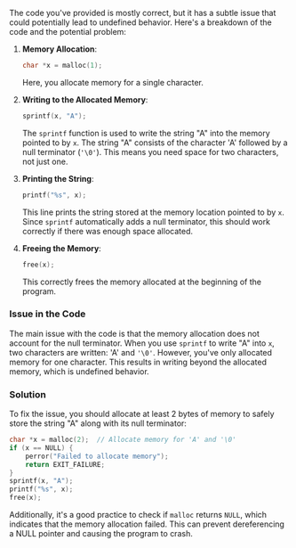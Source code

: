 The code you've provided is mostly correct, but it has a subtle issue that could potentially lead to undefined behavior. Here's a breakdown of the code and the potential problem:

1. **Memory Allocation**:
   ```c
   char *x = malloc(1);
   ```
   Here, you allocate memory for a single character.

2. **Writing to the Allocated Memory**:
   ```c
   sprintf(x, "A");
   ```
   The `sprintf` function is used to write the string "A" into the memory pointed to by `x`. The string "A" consists of the character 'A' followed by a null terminator (`'\0'`). This means you need space for two characters, not just one.

3. **Printing the String**:
   ```c
   printf("%s", x);
   ```
   This line prints the string stored at the memory location pointed to by `x`. Since `sprintf` automatically adds a null terminator, this should work correctly if there was enough space allocated.

4. **Freeing the Memory**:
   ```c
   free(x);
   ```
   This correctly frees the memory allocated at the beginning of the program.

### Issue in the Code

The main issue with the code is that the memory allocation does not account for the null terminator. When you use `sprintf` to write "A" into `x`, two characters are written: 'A' and `'\0'`. However, you've only allocated memory for one character. This results in writing beyond the allocated memory, which is undefined behavior.

### Solution

To fix the issue, you should allocate at least 2 bytes of memory to safely store the string "A" along with its null terminator:

```c
char *x = malloc(2);  // Allocate memory for 'A' and '\0'
if (x == NULL) {
    perror("Failed to allocate memory");
    return EXIT_FAILURE;
}
sprintf(x, "A");
printf("%s", x);
free(x);
```

Additionally, it's a good practice to check if `malloc` returns `NULL`, which indicates that the memory allocation failed. This can prevent dereferencing a NULL pointer and causing the program to crash.
